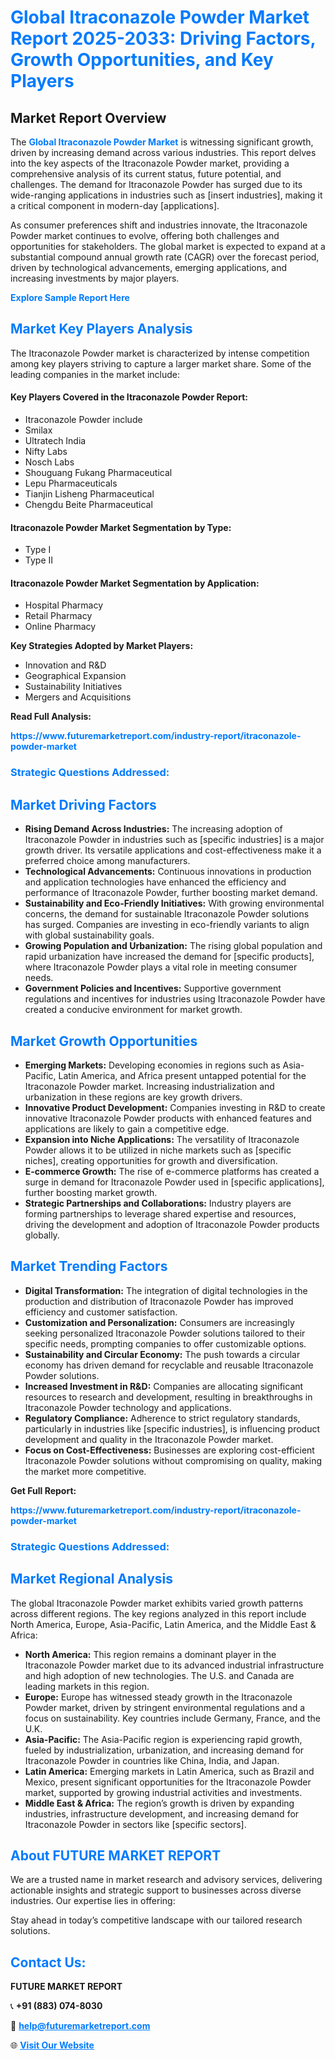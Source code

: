 <h1 style="color: #007BFF;">Global Itraconazole Powder Market Report 2025-2033: Driving Factors, Growth Opportunities, and Key Players</h1>

<section id="overview">
<h2>Market Report Overview</h2>
<p>The <a href="https://www.futuremarketreport.com/industry-report/itraconazole-powder-market" style="color: #007BFF; text-decoration: none;"><strong>Global Itraconazole Powder Market</strong></a> is witnessing significant growth, driven by increasing demand across various industries. This report delves into the key aspects of the Itraconazole Powder market, providing a comprehensive analysis of its current status, future potential, and challenges. The demand for Itraconazole Powder has surged due to its wide-ranging applications in industries such as [insert industries], making it a critical component in modern-day [applications].</p>
<p>As consumer preferences shift and industries innovate, the Itraconazole Powder market continues to evolve, offering both challenges and opportunities for stakeholders. The global market is expected to expand at a substantial compound annual growth rate (CAGR) over the forecast period, driven by technological advancements, emerging applications, and increasing investments by major players.</p>
</section>

<section id="overview">
<p><a href="https://www.futuremarketreport.com/request-sample/reportId=101313" style="color: #007BFF; text-decoration: none;"><strong>Explore Sample Report Here</strong></a></p>
</section>

<section id="key-players">
<h2 style="color: #007BFF;">Market Key Players Analysis</h2>
<p>The Itraconazole Powder market is characterized by intense competition among key players striving to capture a larger market share. Some of the leading companies in the market include:</p>
<h4>Key Players Covered in the Itraconazole Powder Report:</h4>
<ul><li>Itraconazole Powder include</li><li>Smilax</li><li>Ultratech India</li><li>Nifty Labs</li><li>Nosch Labs</li><li>Shouguang Fukang Pharmaceutical</li><li>Lepu Pharmaceuticals</li><li>Tianjin Lisheng Pharmaceutical</li><li>Chengdu Beite Pharmaceutical</li></ul>
<h4>Itraconazole Powder Market Segmentation by Type:</h4>
<ul><li>Type I</li><li>Type II</li></ul>

<h4>Itraconazole Powder Market Segmentation by Application:</h4>
<ul><li>Hospital Pharmacy</li><li>Retail Pharmacy</li><li>Online Pharmacy</li></ul>
<p><strong>Key Strategies Adopted by Market Players:</strong></p>
<ul>
<li>Innovation and R&D</li>
<li>Geographical Expansion</li>
<li>Sustainability Initiatives</li>
<li>Mergers and Acquisitions</li>
</ul>
</section>

<section>
<p><strong>Read Full Analysis: </strong></p><a href="https://www.futuremarketreport.com/industry-report/itraconazole-powder-market" style="color: #007BFF; text-decoration: none;"><strong>https://www.futuremarketreport.com/industry-report/itraconazole-powder-market</strong></a>
<h3 style="color: #007BFF;">Strategic Questions Addressed:</h3>
</section>

<section id="driving-factors">
<h2 style="color: #007BFF;">Market Driving Factors</h2>
<ul>
<li><strong>Rising Demand Across Industries:</strong> The increasing adoption of Itraconazole Powder in industries such as [specific industries] is a major growth driver. Its versatile applications and cost-effectiveness make it a preferred choice among manufacturers.</li>
<li><strong>Technological Advancements:</strong> Continuous innovations in production and application technologies have enhanced the efficiency and performance of Itraconazole Powder, further boosting market demand.</li>
<li><strong>Sustainability and Eco-Friendly Initiatives:</strong> With growing environmental concerns, the demand for sustainable Itraconazole Powder solutions has surged. Companies are investing in eco-friendly variants to align with global sustainability goals.</li>
<li><strong>Growing Population and Urbanization:</strong> The rising global population and rapid urbanization have increased the demand for [specific products], where Itraconazole Powder plays a vital role in meeting consumer needs.</li>
<li><strong>Government Policies and Incentives:</strong> Supportive government regulations and incentives for industries using Itraconazole Powder have created a conducive environment for market growth.</li>
</ul>
</section>

<section id="growth-opportunities">
<h2 style="color: #007BFF;">Market Growth Opportunities</h2>
<ul>
<li><strong>Emerging Markets:</strong> Developing economies in regions such as Asia-Pacific, Latin America, and Africa present untapped potential for the Itraconazole Powder market. Increasing industrialization and urbanization in these regions are key growth drivers.</li>
<li><strong>Innovative Product Development:</strong> Companies investing in R&D to create innovative Itraconazole Powder products with enhanced features and applications are likely to gain a competitive edge.</li>
<li><strong>Expansion into Niche Applications:</strong> The versatility of Itraconazole Powder allows it to be utilized in niche markets such as [specific niches], creating opportunities for growth and diversification.</li>
<li><strong>E-commerce Growth:</strong> The rise of e-commerce platforms has created a surge in demand for Itraconazole Powder used in [specific applications], further boosting market growth.</li>
<li><strong>Strategic Partnerships and Collaborations:</strong> Industry players are forming partnerships to leverage shared expertise and resources, driving the development and adoption of Itraconazole Powder products globally.</li>
</ul>
</section>

<section id="trending-factors">
<h2 style="color: #007BFF;">Market Trending Factors</h2>
<ul>
<li><strong>Digital Transformation:</strong> The integration of digital technologies in the production and distribution of Itraconazole Powder has improved efficiency and customer satisfaction.</li>
<li><strong>Customization and Personalization:</strong> Consumers are increasingly seeking personalized Itraconazole Powder solutions tailored to their specific needs, prompting companies to offer customizable options.</li>
<li><strong>Sustainability and Circular Economy:</strong> The push towards a circular economy has driven demand for recyclable and reusable Itraconazole Powder solutions.</li>
<li><strong>Increased Investment in R&D:</strong> Companies are allocating significant resources to research and development, resulting in breakthroughs in Itraconazole Powder technology and applications.</li>
<li><strong>Regulatory Compliance:</strong> Adherence to strict regulatory standards, particularly in industries like [specific industries], is influencing product development and quality in the Itraconazole Powder market.</li>
<li><strong>Focus on Cost-Effectiveness:</strong> Businesses are exploring cost-efficient Itraconazole Powder solutions without compromising on quality, making the market more competitive.</li>
</ul>
</section>

<section>
<p><strong>Get Full Report: </strong></p><a href="https://www.futuremarketreport.com/industry-report/itraconazole-powder-market" style="color: #007BFF; text-decoration: none;"><strong>https://www.futuremarketreport.com/industry-report/itraconazole-powder-market</strong></a>
<h3 style="color: #007BFF;">Strategic Questions Addressed:</h3>
</section>


<section id="regional-analysis">
<h2 style="color: #007BFF;">Market Regional Analysis</h2>
<p>The global Itraconazole Powder market exhibits varied growth patterns across different regions. The key regions analyzed in this report include North America, Europe, Asia-Pacific, Latin America, and the Middle East & Africa:</p>
<ul>
<li><strong>North America:</strong> This region remains a dominant player in the Itraconazole Powder market due to its advanced industrial infrastructure and high adoption of new technologies. The U.S. and Canada are leading markets in this region.</li>
<li><strong>Europe:</strong> Europe has witnessed steady growth in the Itraconazole Powder market, driven by stringent environmental regulations and a focus on sustainability. Key countries include Germany, France, and the U.K.</li>
<li><strong>Asia-Pacific:</strong> The Asia-Pacific region is experiencing rapid growth, fueled by industrialization, urbanization, and increasing demand for Itraconazole Powder in countries like China, India, and Japan.</li>
<li><strong>Latin America:</strong> Emerging markets in Latin America, such as Brazil and Mexico, present significant opportunities for the Itraconazole Powder market, supported by growing industrial activities and investments.</li>
<li><strong>Middle East & Africa:</strong> The region’s growth is driven by expanding industries, infrastructure development, and increasing demand for Itraconazole Powder in sectors like [specific sectors].</li>
</ul>
</section>

<footer>
<h2 style="color: #007BFF;">About FUTURE MARKET REPORT</h2>
<p>We are a trusted name in market research and advisory services, delivering actionable insights and strategic support to businesses across diverse industries. Our expertise lies in offering:</p>

<p>Stay ahead in today’s competitive landscape with our tailored research solutions.</p>

<h2 style="color: #007BFF;">Contact Us:</h2>
<p><strong>FUTURE MARKET REPORT</strong></p>
<p>📞 <strong>+91 (883) 074-8030</strong></p>
<p>📧 <strong><a href="mailto:help@futuremarketreport.com" style="color: #007BFF;">help@futuremarketreport.com</a></strong></p>
<p>🌐 <strong><a href="https://www.futuremarketreport.com/" style="color: #007BFF;">Visit Our Website</a></strong></p>
</footer>